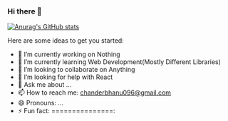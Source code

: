 ### Hi there 👋

<!--
**chanderbhanu096/chanderbhanu096** is a ✨ _special_ ✨ repository because its `README.md` (this file) appears on your GitHub profile.-->
[![Anurag's GitHub stats](https://github-readme-stats.vercel.app/api?username=chanderbhanu096)](https://github.com/anuraghazra/github-readme-stats)


Here are some ideas to get you started:

- 🔭 I’m currently working on Nothing
- 🌱 I’m currently learning Web Development(Mostly Different Libraries)
- 👯 I’m looking to collaborate on Anything
- 🤔 I’m looking for help with React
- 💬 Ask me about ...
- 📫 How to reach me: chanderbhanu096@gmail.com
- 😄 Pronouns: ...
- ⚡ Fun fact: ===============:

